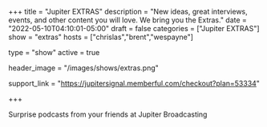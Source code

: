 +++
title = "Jupiter EXTRAS"
description = "New ideas, great interviews, events, and other content you will love. We bring you the Extras."
date = "2022-05-10T04:10:01-05:00"
draft = false
categories = ["Jupiter EXTRAS"]
show = "extras"
hosts = ["chrislas","brent","wespayne"]

type = "show"
active = true

header_image = "/images/shows/extras.png"

support_link = "https://jupitersignal.memberful.com/checkout?plan=53334"

+++

Surprise podcasts from your friends at Jupiter Broadcasting
